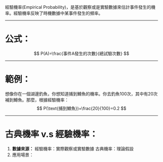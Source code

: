 經驗機率(Empirical Probability)，是基於觀察或是實驗數據來估計事件發生的機率。經驗機率反映了時機數據中某事件發生的頻率。
- - -
# 公式：
$$
P(A)=\frac{事件A發生的次數}{總試驗次數}
$$
- - -
# 範例：
想像你在一個湖邊釣魚，你想知道捕到鱒魚的機率。你去釣魚100次，其中有20次補到鱒魚。那麼，根據經驗機率：
$$
P(\text{捕到鱒魚})=\frac{20}{100}=0.2
$$
- - -
# 古典機率 v.s 經驗機率：

1. **數據來源：**
	經驗機率：實際觀察或實驗數據
	古典機率：理論假設
2. 應用場景：
	